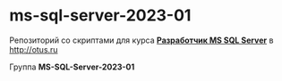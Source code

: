 # ms-sql-server-2023-01

Репозиторий со скриптами для курса [**Разработчик MS SQL Server**](https://otus.ru/lessons/ms-sql-server-razrabotchik/) в http://otus.ru

Группа **MS-SQL-Server-2023-01**
